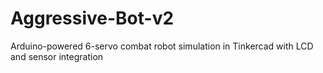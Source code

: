 # Aggressive-Bot-v2
Arduino-powered 6-servo combat robot simulation in Tinkercad with LCD and sensor integration
